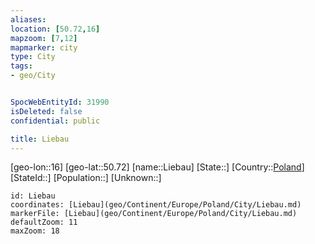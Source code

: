 ```yaml
---
aliases: 
location: [50.72,16]
mapzoom: [7,12] 
mapmarker: city 
type: City
tags:
- geo/City


SpocWebEntityId: 31990
isDeleted: false
confidential: public

title: Liebau
---
```

[geo-lon::16]
[geo-lat::50.72]
[name::Liebau]
[State::]
[Country::[Poland](geo/Continent/Europe/Poland.md)]
[StateId::]
[Population::]
[Unknown::]


```leaflet
id: Liebau
coordinates: [Liebau](geo/Continent/Europe/Poland/City/Liebau.md)
markerFile: [Liebau](geo/Continent/Europe/Poland/City/Liebau.md)
defaultZoom: 11 
maxZoom: 18
```


